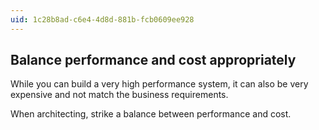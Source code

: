 ```yaml
---
uid: 1c28b8ad-c6e4-4d8d-881b-fcb0609ee928
---
```

## Balance performance and cost appropriately

<div class="alert is-info"><p>While you can build a very high performance system, it can also be very expensive and not match the business requirements.</p></div>

When architecting, strike a balance between performance and cost.